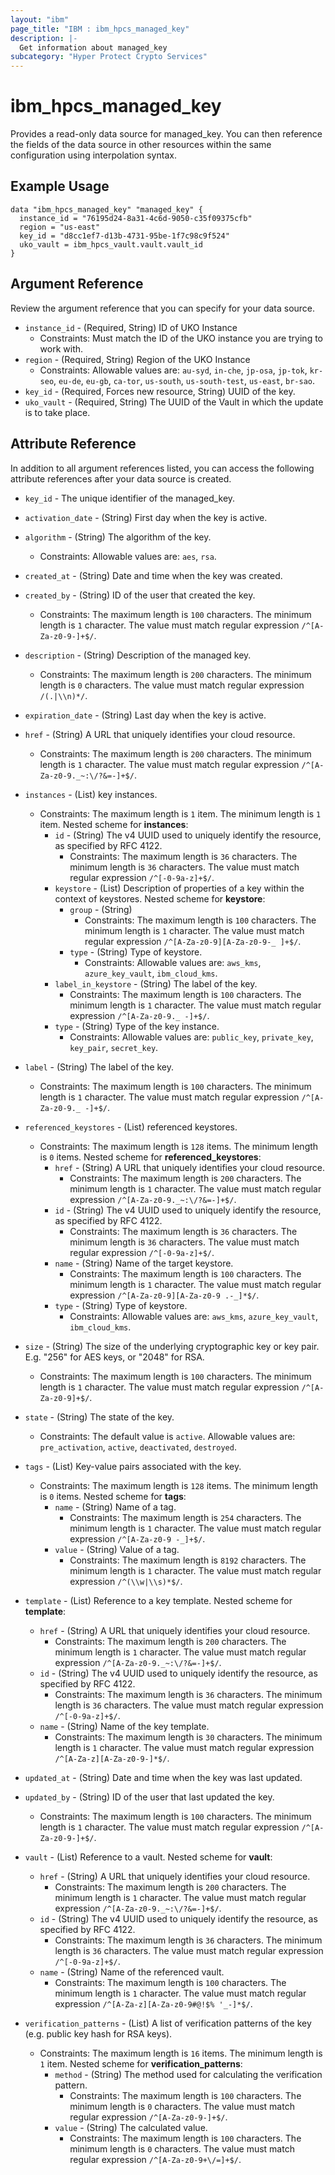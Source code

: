 ```yaml
---
layout: "ibm"
page_title: "IBM : ibm_hpcs_managed_key"
description: |-
  Get information about managed_key
subcategory: "Hyper Protect Crypto Services"
---
```


# ibm_hpcs_managed_key

Provides a read-only data source for managed_key. You can then reference the fields of the data source in other resources within the same configuration using interpolation syntax.

## Example Usage

```hcl
data "ibm_hpcs_managed_key" "managed_key" {
  instance_id = "76195d24-8a31-4c6d-9050-c35f09375cfb"
  region = "us-east"
  key_id = "d8cc1ef7-d13b-4731-95be-1f7c98c9f524"
  uko_vault = ibm_hpcs_vault.vault.vault_id
}
```

## Argument Reference

Review the argument reference that you can specify for your data source.

* `instance_id` - (Required, String) ID of UKO Instance
  * Constraints: Must match the ID of the UKO instance you are trying to work with.
* `region` - (Required, String) Region of the UKO Instance
  * Constraints: Allowable values are: `au-syd`, `in-che`, `jp-osa`, `jp-tok`, `kr-seo`, `eu-de`, `eu-gb`, `ca-tor`, `us-south`, `us-south-test`, `us-east`, `br-sao`.
* `key_id` - (Required, Forces new resource, String) UUID of the key.
* `uko_vault` - (Required, String) The UUID of the Vault in which the update is to take place.

## Attribute Reference

In addition to all argument references listed, you can access the following attribute references after your data source is created.

* `key_id` - The unique identifier of the managed_key.
* `activation_date` - (String) First day when the key is active.

* `algorithm` - (String) The algorithm of the key.
  * Constraints: Allowable values are: `aes`, `rsa`.

* `created_at` - (String) Date and time when the key was created.

* `created_by` - (String) ID of the user that created the key.
  * Constraints: The maximum length is `100` characters. The minimum length is `1` character. The value must match regular expression `/^[A-Za-z0-9-]+$/`.

* `description` - (String) Description of the managed key.
  * Constraints: The maximum length is `200` characters. The minimum length is `0` characters. The value must match regular expression `/(.|\\n)*/`.

* `expiration_date` - (String) Last day when the key is active.

* `href` - (String) A URL that uniquely identifies your cloud resource.
  * Constraints: The maximum length is `200` characters. The minimum length is `1` character. The value must match regular expression `/^[A-Za-z0-9._~:\/?&=-]+$/`.

* `instances` - (List) key instances.
  * Constraints: The maximum length is `1` item. The minimum length is `1` item.
Nested scheme for **instances**:
	* `id` - (String) The v4 UUID used to uniquely identify the resource, as specified by RFC 4122.
	  * Constraints: The maximum length is `36` characters. The minimum length is `36` characters. The value must match regular expression `/^[-0-9a-z]+$/`.
	* `keystore` - (List) Description of properties of a key within the context of keystores.
	Nested scheme for **keystore**:
		* `group` - (String)
		  * Constraints: The maximum length is `100` characters. The minimum length is `1` character. The value must match regular expression `/^[A-Za-z0-9][A-Za-z0-9-_ ]+$/`.
		* `type` - (String) Type of keystore.
		  * Constraints: Allowable values are: `aws_kms`, `azure_key_vault`, `ibm_cloud_kms`.
	* `label_in_keystore` - (String) The label of the key.
	  * Constraints: The maximum length is `100` characters. The minimum length is `1` character. The value must match regular expression `/^[A-Za-z0-9._ -]+$/`.
	* `type` - (String) Type of the key instance.
	  * Constraints: Allowable values are: `public_key`, `private_key`, `key_pair`, `secret_key`.

* `label` - (String) The label of the key.
  * Constraints: The maximum length is `100` characters. The minimum length is `1` character. The value must match regular expression `/^[A-Za-z0-9._ -]+$/`.

* `referenced_keystores` - (List) referenced keystores.
  * Constraints: The maximum length is `128` items. The minimum length is `0` items.
Nested scheme for **referenced_keystores**:
	* `href` - (String) A URL that uniquely identifies your cloud resource.
	  * Constraints: The maximum length is `200` characters. The minimum length is `1` character. The value must match regular expression `/^[A-Za-z0-9._~:\/?&=-]+$/`.
	* `id` - (String) The v4 UUID used to uniquely identify the resource, as specified by RFC 4122.
	  * Constraints: The maximum length is `36` characters. The minimum length is `36` characters. The value must match regular expression `/^[-0-9a-z]+$/`.
	* `name` - (String) Name of the target keystore.
	  * Constraints: The maximum length is `100` characters. The minimum length is `1` character. The value must match regular expression `/^[A-Za-z0-9][A-Za-z0-9 .-_]*$/`.
	* `type` - (String) Type of keystore.
	  * Constraints: Allowable values are: `aws_kms`, `azure_key_vault`, `ibm_cloud_kms`.

* `size` - (String) The size of the underlying cryptographic key or key pair. E.g. "256" for AES keys, or "2048" for RSA.
  * Constraints: The maximum length is `100` characters. The minimum length is `1` character. The value must match regular expression `/^[A-Za-z0-9]+$/`.

* `state` - (String) The state of the key.
  * Constraints: The default value is `active`. Allowable values are: `pre_activation`, `active`, `deactivated`, `destroyed`.

* `tags` - (List) Key-value pairs associated with the key.
  * Constraints: The maximum length is `128` items. The minimum length is `0` items.
Nested scheme for **tags**:
	* `name` - (String) Name of a tag.
	  * Constraints: The maximum length is `254` characters. The minimum length is `1` character. The value must match regular expression `/^[A-Za-z0-9 -_]+$/`.
	* `value` - (String) Value of a tag.
	  * Constraints: The maximum length is `8192` characters. The minimum length is `1` character. The value must match regular expression `/^(\\w|\\s)*$/`.

* `template` - (List) Reference to a key template.
Nested scheme for **template**:
	* `href` - (String) A URL that uniquely identifies your cloud resource.
	  * Constraints: The maximum length is `200` characters. The minimum length is `1` character. The value must match regular expression `/^[A-Za-z0-9._~:\/?&=-]+$/`.
	* `id` - (String) The v4 UUID used to uniquely identify the resource, as specified by RFC 4122.
	  * Constraints: The maximum length is `36` characters. The minimum length is `36` characters. The value must match regular expression `/^[-0-9a-z]+$/`.
	* `name` - (String) Name of the key template.
	  * Constraints: The maximum length is `30` characters. The minimum length is `1` character. The value must match regular expression `/^[A-Za-z][A-Za-z0-9-]*$/`.

* `updated_at` - (String) Date and time when the key was last updated.

* `updated_by` - (String) ID of the user that last updated the key.
  * Constraints: The maximum length is `100` characters. The minimum length is `1` character. The value must match regular expression `/^[A-Za-z0-9-]+$/`.

* `vault` - (List) Reference to a vault.
Nested scheme for **vault**:
	* `href` - (String) A URL that uniquely identifies your cloud resource.
	  * Constraints: The maximum length is `200` characters. The minimum length is `1` character. The value must match regular expression `/^[A-Za-z0-9._~:\/?&=-]+$/`.
	* `id` - (String) The v4 UUID used to uniquely identify the resource, as specified by RFC 4122.
	  * Constraints: The maximum length is `36` characters. The minimum length is `36` characters. The value must match regular expression `/^[-0-9a-z]+$/`.
	* `name` - (String) Name of the referenced vault.
	  * Constraints: The maximum length is `100` characters. The minimum length is `1` character. The value must match regular expression `/^[A-Za-z][A-Za-z0-9#@!$% '_-]*$/`.

* `verification_patterns` - (List) A list of verification patterns of the key (e.g. public key hash for RSA keys).
  * Constraints: The maximum length is `16` items. The minimum length is `1` item.
Nested scheme for **verification_patterns**:
	* `method` - (String) The method used for calculating the verification pattern.
	  * Constraints: The maximum length is `100` characters. The minimum length is `0` characters. The value must match regular expression `/^[A-Za-z0-9-]+$/`.
	* `value` - (String) The calculated value.
	  * Constraints: The maximum length is `100` characters. The minimum length is `0` characters. The value must match regular expression `/^[A-Za-z0-9+\/=]+$/`.

